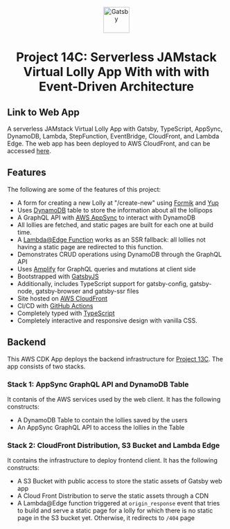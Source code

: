 <p align="center">
  <a href="https://www.gatsbyjs.com">
    <img alt="Gatsby" src="https://www.gatsbyjs.com/Gatsby-Monogram.svg" width="60" />
  </a>
</p>
<h1 align="center">
  Project 14C: Serverless JAMstack Virtual Lolly App With with with Event-Driven Architecture
</h1>

## Link to Web App

A serverless JAMstack Virtual Lolly App with Gatsby, TypeScript, AppSync, DynamoDB, Lambda, StepFunction, EventBridge, CloudFront, and Lambda Edge. The web app has been deployed to AWS CloudFront, and can be accessed [here](https://d3qfzh71og45l0.cloudfront.net/).

## Features

The following are some of the features of this project:

- A form for creating a new Lolly at "/create-new" using [Formik](https://formik.org/docs/overview) and [Yup](https://github.com/jquense/yup)
- Uses [DynamoDB](https://aws.amazon.com/dynamodb/) table to store the information about all the lollipops
- A GraphQL API with [AWS AppSync](https://aws.amazon.com/appsync/) to interact with DynamoDB
- All lollies are fetched, and static pages are built for each one at build time.
- A [Lambda@Edge Function](https://aws.amazon.com/lambda/edge/) works as an SSR fallback: all lollies not having a static page are redirected to this function.
- Demonstrates CRUD operations using DynamoDB through the GraphQL API
- Uses [Amplify](https://amplify.com/) for GraphQL queries and mutations at client side
- Bootstrapped with [GatsbyJS](https://www.gatsbyjs.com/)
- Additionally, includes TypeScript support for gatsby-config, gatsby-node, gatsby-browser and gatsby-ssr files
- Site hosted on [AWS CloudFront](https://aws.amazon.com/cloudfront/)
- CI/CD with [GitHub Actions](https://docs.github.com/en/actions)
- Completely typed with [TypeScript](https://www.typescriptlang.org/)
- Completely interactive and responsive design with vanilla CSS.

## Backend

This AWS CDK App deploys the backend infrastructure for [Project 13C](https://github.com/SharjeelSafdar/project13c-virtual-lolly-app-with-aws). The app consists of two stacks.

### Stack 1: AppSync GraphQL API and DynamoDB Table

It contanis of the AWS services used by the web client. It has the following constructs:

- A DynamoDB Table to contain the lollies saved by the users
- An AppSync GraphQL API to access the lollies in the Table

### Stack 2: CloudFront Distribution, S3 Bucket and Lambda Edge

It contains the infrastructure to deploy frontend client. It has the following constructs:

- A S3 Bucket with public access to store the static assets of Gatsby web app
- A Cloud Front Distribution to serve the static assets through a CDN
- A Lambda@Edge function triggered at `origin_response` event that tries to build and serve a static page for a lolly for which there is no static page in the S3 bucket yet. Otherwise, it redirects to `/404` page
